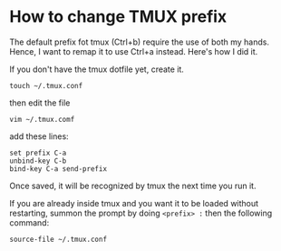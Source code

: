 # How to change TMUX prefix

The default prefix fot tmux (Ctrl+b) require the use of both my hands. Hence, I want to remap it to use Ctrl+a instead. Here's how I did it.

If you don't have the tmux dotfile yet, create it.

```
touch ~/.tmux.conf
```

then edit the file

```
vim ~/.tmux.comf
```

add these lines:

```
set prefix C-a
unbind-key C-b
bind-key C-a send-prefix
```
Once saved, it will be recognized by tmux the next time you run it.

If you are already inside tmux and you want it to be loaded without restarting, summon the prompt by doing ``<prefix> :`` then the following command:

```
source-file ~/.tmux.conf
```


